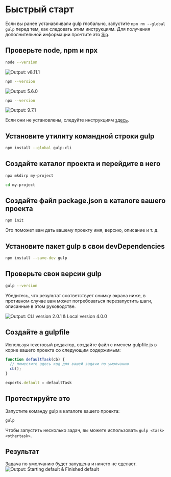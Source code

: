 <!-- front-matter
id: quick-start
title: Быстрый старт
hide_title: true
sidebar_label: Быстрый старт
-->

# Быстрый старт

Если вы ранее устанавливали gulp глобально, запустите `npm rm --global gulp` перед тем, как следовать этим инструкциям. Для получения дополнительной информации прочтите это [Sip][sip-article].

## Проверьте node, npm и npx

```sh
node --version
```

![Output: v8.11.1][img-node-version-command]

```sh
npm --version
```

![Output: 5.6.0][img-npm-version-command]

```sh
npx --version
```

![Output: 9.7.1][img-npx-version-command]

Если они не установлены, следуйте инструкциям [здесь][node-install].

## Установите утилиту командной строки gulp

```sh
npm install --global gulp-cli
```

## Создайте каталог проекта и перейдите в него

```sh
npx mkdirp my-project
```

```sh
cd my-project
```

## Создайте файл package.json в каталоге вашего проекта

```sh
npm init
```

Это поможет вам дать вашему проекту имя, версию, описание и т. д.

## Установите пакет gulp в свои devDependencies

```sh
npm install --save-dev gulp
```

## Проверьте свои версии gulp

```sh
gulp --version
```

Убедитесь, что результат соответствует снимку экрана ниже, в противном случае вам может потребоваться перезапустить шаги, описанные в этом руководстве.

![Output: CLI version 2.0.1 & Local version 4.0.0][img-gulp-version-command]

## Создайте a gulpfile

Используя текстовый редактор, создайте файл с именем gulpfile.js в корне вашего проекта со следующим содержимым:

```js
function defaultTask(cb) {
  // поместите здесь код для вашей задачи по умолчанию
  cb();
}

exports.default = defaultTask
```

## Протестируйте это

Запустите команду gulp в каталоге вашего проекта:

```sh
gulp
```

Чтобы запустить несколько задач, вы можете использовать `gulp <task> <othertask>`.

## Результат

Задача по умолчанию будет запущена и ничего не сделает.
![Output: Starting default & Finished default][img-gulp-command]

[sip-article]: https://medium.com/gulpjs/gulp-sips-command-line-interface-e53411d4467
[node-install]: https://nodejs.org/en/
[img-node-version-command]: https://gulpjs.com/img/docs-node-version-command.png
[img-npm-version-command]: https://gulpjs.com/img/docs-npm-version-command.png
[img-npx-version-command]: https://gulpjs.com/img/docs-npx-version-command.png
[img-gulp-version-command]: https://gulpjs.com/img/docs-gulp-version-command.png
[img-gulp-command]: https://gulpjs.com/img/docs-gulp-command.png
